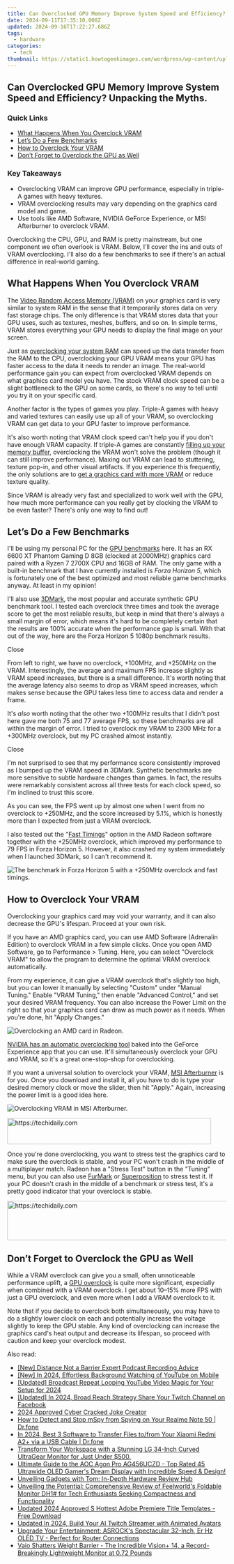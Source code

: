 ```yaml
---
title: Can Overclocked GPU Memory Improve System Speed and Efficiency? Unpacking the Myths.
date: 2024-09-11T17:35:10.008Z
updated: 2024-09-16T17:22:27.686Z
tags:
  - hardware
categories:
  - tech
thumbnail: https://static1.howtogeekimages.com/wordpress/wp-content/uploads/2024/07/a-chart-showing-vram-usage-with-a-gpu-in-the-center.jpg
---
```


## Can Overclocked GPU Memory Improve System Speed and Efficiency? Unpacking the Myths.

### Quick Links

* [What Happens When You Overclock VRAM](https://sim-unlock.techidaily.com/in-2024-what-does-enter-puk-code-mean-and-why-did-the-sim-get-puk-blocked-on-samsung-galaxy-s23-fe-device-by-drfone-android/)
* [Let’s Do a Few Benchmarks](https://youtube-webster.techidaily.com/024-approved-fundamental-equipment-for-channel-foundations/)
* [How to Overclock Your VRAM](https://facebook-clips.techidaily.com/instagrams-best-practices-for-video-posts/)
* [Don’t Forget to Overclock the GPU as Well](https://youtube-web.techidaily.com/outube-to-igtv-conversion-pro-tips-revealed/)

### Key Takeaways

* Overclocking VRAM can improve GPU performance, especially in triple-A games with heavy textures.
* VRAM overclocking results may vary depending on the graphics card model and game.
* Use tools like AMD Software, NVIDIA GeForce Experience, or MSI Afterburner to overclock VRAM.

 Overclocking the CPU, GPU, and RAM is pretty mainstream, but one component we often overlook is VRAM. Below, I'll cover the ins and outs of VRAM overclocking. I'll also do a few benchmarks to see if there's an actual difference in real-world gaming.

##  What Happens When You Overclock VRAM

 The [Video Random Access Memory (VRAM)](http://www.howtogeek.com/781787/what-is-vram/) on your graphics card is very similar to system RAM in the sense that it temporarily stores data on very fast storage chips. The only difference is that VRAM stores data that your GPU uses, such as textures, meshes, buffers, and so on. In simple terms, VRAM stores everything your GPU needs to display the final image on your screen.

 Just as [overclocking your system RAM](https://technical-tips.techidaily.com/the-ultimate-guide-to-syncing-various-bluetooth-sound-systems-with-just-one-gadget/) can speed up the data transfer from the RAM to the CPU, overclocking your GPU VRAM means your GPU has faster access to the data it needs to render an image. The real-world performance gain you can expect from overclocked VRAM depends on what graphics card model you have. The stock VRAM clock speed can be a slight bottleneck to the GPU on some cards, so there's no way to tell until you try it on your specific card.

 Another factor is the types of games you play. Triple-A games with heavy and varied textures can easily use up all of your VRAM, so overclocking VRAM can get data to your GPU faster to improve performance.

 It's also worth noting that VRAM clock speed can't help you if you don't have enough VRAM capacity. If triple-A games are constantly [filling up your memory buffer](https://blog-min.techidaily.com/how-to-downgrade-iphone-12-pro-max-to-an-older-version-drfone-by-drfone-ios-system-repair-ios-system-repair/), overclocking the VRAM won't solve the problem (though it can still improve performance). Maxing out VRAM can lead to stuttering, texture pop-in, and other visual artifacts. If you experience this frequently, the only solutions are to [get a graphics card with more VRAM](https://extra-resources.techidaily.com/master-subtitles-from-srt-with-3-steps/) or reduce texture quality.

 Since VRAM is already very fast and specialized to work well with the GPU, how much more performance can you really get by clocking the VRAM to be even faster? There's only one way to find out!

##  Let’s Do a Few Benchmarks

 I'll be using my personal PC for the [GPU benchmarks](https://android-unlock.techidaily.com/how-to-unlock-samsung-galaxy-a34-5g-phone-password-without-factory-reset-by-drfone-android/) here. It has an RX 6600 XT Phantom Gaming D 8GB (clocked at 2000MHz) graphics card paired with a Ryzen 7 2700X CPU and 16GB of RAM. The only game with a built-in benchmark that I have currently installed is _Forza Horizon 5_, which is fortunately one of the best optimized and most reliable game benchmarks anyway. At least in my opinion!

 I'll also use [3DMark](https://www.3dmark.com/), the most popular and accurate synthetic GPU benchmark tool. I tested each overclock three times and took the average score to get the most reliable results, but keep in mind that there's always a small margin of error, which means it's hard to be completely certain that the results are 100% accurate when the performance gap is small. With that out of the way, here are the Forza Horizon 5 1080p benchmark results.

Close 

 From left to right, we have no overclock, +100MHz, and +250MHz on the VRAM. Interestingly, the average and maximum FPS increase slightly as VRAM speed increases, but there is a small difference. It's worth noting that the average latency also seems to drop as VRAM speed increases, which makes sense because the GPU takes less time to access data and render a frame.

 It's _also_ worth noting that the other two +100MHz results that I didn't post here gave me both 75 and 77 average FPS, so these benchmarks are all within the margin of error. I tried to overclock my VRAM to 2300 MHz for a +300MHz overclock, but my PC crashed almost instantly.

Close 

 I'm not surprised to see that my performance score consistently improved as I bumped up the VRAM speed in 3DMark. Synthetic benchmarks are more sensitive to subtle hardware changes than games. In fact, the results were remarkably consistent across all three tests for each clock speed, so I'm inclined to trust this score.

 As you can see, the FPS went up by almost one when I went from no overclock to +250MHz, and the score increased by 5.1%, which is honestly more than I expected from just a VRAM overclock.

 I also tested out the "[Fast Timings](https://gamersnexus.net/gg/3473-amd-gpu-timings-benchmark)" option in the AMD Radeon software together with the +250MHz overclock, which improved my performance to 79 FPS in Forza Horizon 5\. However, it also crashed my system immediately when I launched 3DMark, so I can't recommend it.

![The benchmark in Forza Horizon 5 with a +250MHz overclock and fast timings.](https://static1.howtogeekimages.com/wordpress/wp-content/uploads/2024/07/z250-vram-overclock-fast-timings-crash-on-steel-noma.png) 

##  How to Overclock Your VRAM

 Overclocking your graphics card may void your warranty, and it can also decrease the GPU's lifespan. Proceed at your own risk.

 If you have an AMD graphics card, you can use AMD Software (Adrenalin Edition) to overclock VRAM in a few simple clicks. Once you open AMD Software, go to Performance > Tuning. Here, you can select "Overclock VRAM" to allow the program to determine the optimal VRAM overclock automatically.

 From my experience, it can give a VRAM overclock that's slightly too high, but you can lower it manually by selecting "Custom" under "Manual Tuning." Enable "VRAM Tuning," then enable "Advanced Control," and set your desired VRAM frequency. You can also increase the Power Limit on the right so that your graphics card can draw as much power as it needs. When you're done, hit "Apply Changes."

![Overclocking an AMD card in Radeon.](https://static1.howtogeekimages.com/wordpress/wp-content/uploads/2024/07/2024-07-02_17h17_59.png) 

[NVIDIA has an automatic overclocking tool](https://on-screen-recording.techidaily.com/updated-2024-approved-microvid-recorder-critique-with-alternatives/) baked into the GeForce Experience app that you can use. It'll simultaneously overclock your GPU and VRAM, so it's a great one-stop-shop for overclocking.

 If you want a universal solution to overclock your VRAM, [MSI Afterburner](https://www.msi.com/Landing/afterburner/graphics-cards) is for you. Once you download and install it, all you have to do is type your desired memory clock or move the slider, then hit "Apply." Again, increasing the power limit is a good idea here.

![Overclocking VRAM in MSI Afterburner.](https://static1.howtogeekimages.com/wordpress/wp-content/uploads/2024/07/2024-07-02_17h29_18.png) 

<!-- affiliate ads begin -->
<a href="https://aligracehair.sjv.io/c/5597632/2115950/19272" target="_top" id="2115950">
  <img src="//a.impactradius-go.com/display-ad/19272-2115950" border="0" alt="https://techidaily.com" width="468" height="60"/>
</a>
<img height="0" width="0" src="https://aligracehair.sjv.io/i/5597632/2115950/19272" style="position:absolute;visibility:hidden;" border="0" />
<!-- affiliate ads end -->

 Once you're done overclocking, you want to stress test the graphics card to make sure the overclock is stable, and your PC won't crash in the middle of a multiplayer match. Radeon has a "Stress Test" button in the "Tuning" menu, but you can also use [FurMark](https://geeks3d.com/furmark/) or [Superposition](https://benchmark.unigine.com/superposition) to stress test it. If your PC doesn't crash in the middle of a benchmark or stress test, it's a pretty good indicator that your overclock is stable.

<!-- affiliate ads begin -->
<a href="https://appsumo.8odi.net/c/5597632/2118326/7443" target="_top" id="2118326">
  <img src="//a.impactradius-go.com/display-ad/7443-2118326" border="0" alt="https://techidaily.com" width="728" height="90"/>
</a>
<img height="0" width="0" src="https://appsumo.8odi.net/i/5597632/2118326/7443" style="position:absolute;visibility:hidden;" border="0" />
<!-- affiliate ads end -->

##  Don’t Forget to Overclock the GPU as Well

 While a VRAM overclock can give you a small, often unnoticeable performance uplift, a [GPU overclock](https://desktop-recording.techidaily.com/new-in-2024-top-5-android-screen-recorders-essential-app-selection/) is quite more significant, especially when combined with a VRAM overclock. I get about 10–15% more FPS with just a GPU overclock, and even more when I add a VRAM overclock to it.

 Note that if you decide to overclock both simultaneously, you may have to do a slightly lower clock on each and potentially increase the voltage slightly to keep the GPU stable. Any kind of overclocking can increase the graphics card's heat output and decrease its lifespan, so proceed with caution and keep your overclock modest.

<ins class="adsbygoogle"
     style="display:block"
     data-ad-format="autorelaxed"
     data-ad-client="ca-pub-7571918770474297"
     data-ad-slot="1223367746"></ins>

<ins class="adsbygoogle"
     style="display:block"
     data-ad-client="ca-pub-7571918770474297"
     data-ad-slot="8358498916"
     data-ad-format="auto"
     data-full-width-responsive="true"></ins>

<span class="atpl-alsoreadstyle">Also read:</span>
<div><ul>
<li><a href="https://screen-capture.techidaily.com/new-distance-not-a-barrier-expert-podcast-recording-advice/"><u>[New] Distance Not a Barrier Expert Podcast Recording Advice</u></a></li>
<li><a href="https://facebook-record-videos.techidaily.com/new-in-2024-effortless-background-watching-of-youtube-on-mobile/"><u>[New] In 2024, Effortless Background Watching of YouTube on Mobile</u></a></li>
<li><a href="https://facebook-video-footage.techidaily.com/updated-broadcast-repeat-looping-youtube-video-magic-for-your-setup-for-2024/"><u>[Updated] Broadcast Repeat Looping YouTube Video Magic for Your Setup for 2024</u></a></li>
<li><a href="https://facebook-videos.techidaily.com/updated-in-2024-broad-reach-strategy-share-your-twitch-channel-on-facebook/"><u>[Updated] In 2024, Broad Reach Strategy Share Your Twitch Channel on Facebook</u></a></li>
<li><a href="https://fox-cloud.techidaily.com/2024-approved-cyber-cracked-joke-creator/"><u>2024 Approved Cyber Cracked Joke Creator</u></a></li>
<li><a href="https://location-social.techidaily.com/how-to-detect-and-stop-mspy-from-spying-on-your-realme-note-50-drfone-by-drfone-virtual-android/"><u>How to Detect and Stop mSpy from Spying on Your Realme Note 50 | Dr.fone</u></a></li>
<li><a href="https://android-transfer.techidaily.com/in-2024-best-3-software-to-transfer-files-tofrom-your-xiaomi-redmi-a2plus-via-a-usb-cable-drfone-by-drfone-transfer-from-android-transfer-from-android/"><u>In 2024, Best 3 Software to Transfer Files to/from Your Xiaomi Redmi A2+ via a USB Cable | Dr.fone</u></a></li>
<li><a href="https://hardware-tips.techidaily.com/transform-your-workspace-with-a-stunning-lg-34-inch-curved-ultragear-monitor-for-just-under-500/"><u>Transform Your Workspace with a Stunning LG 34-Inch Curved UltraGear Monitor for Just Under $500.</u></a></li>
<li><a href="https://hardware-tips.techidaily.com/ultimate-guide-to-the-aoc-agon-pro-ag456uczd-top-rated-45-ultrawide-oled-gamers-dream-display-with-incredible-speed-and-design/"><u>Ultimate Guide to the AOC Agon Pro AG456UCZD - Top Rated 45 Ultrawide OLED Gamer's Dream Display with Incredible Speed & Design!</u></a></li>
<li><a href="https://hardware-tips.techidaily.com/unveiling-gadgets-with-tom-in-depth-hardware-review-hub/"><u>Unveiling Gadgets with Tom: In-Depth Hardware Review Hub</u></a></li>
<li><a href="https://hardware-tips.techidaily.com/unveiling-the-potential-comprehensive-review-of-feelworlds-foldable-monitor-dh1-for-tech-enthusiasts-seeking-compactness-and-functionality/"><u>Unveiling the Potential: Comprehensive Review of Feelworld's Foldable Monitor DH1# for Tech Enthusiasts Seeking Compactness and Functionality</u></a></li>
<li><a href="https://smart-video-editing.techidaily.com/updated-2024-approved-s-hottest-adobe-premiere-title-templates-free-download/"><u>Updated 2024 Approved S Hottest Adobe Premiere Title Templates - Free Download</u></a></li>
<li><a href="https://ai-voice-clone.techidaily.com/updated-in-2024-build-your-ai-twitch-streamer-with-animated-avatars/"><u>Updated In 2024, Build Your AI Twitch Streamer with Animated Avatars</u></a></li>
<li><a href="https://hardware-tips.techidaily.com/upgrade-your-entertainment-asrocks-spectacular-32-inch-er-hz-oled-tv-perfect-for-router-connections/"><u>Upgrade Your Entertainment: ASROCK's Spectacular 32-Inch, Er Hz OLED TV - Perfect for Router Connections</u></a></li>
<li><a href="https://hardware-tips.techidaily.com/vaio-shatters-weight-barrier-the-incredible-visionplus-14-a-record-breakingly-lightweight-monitor-at-072-pounds/"><u>Vaio Shatters Weight Barrier - The Incredible Vision+ 14, a Record-Breakingly Lightweight Monitor at 0.72 Pounds</u></a></li>
</ul></div>

